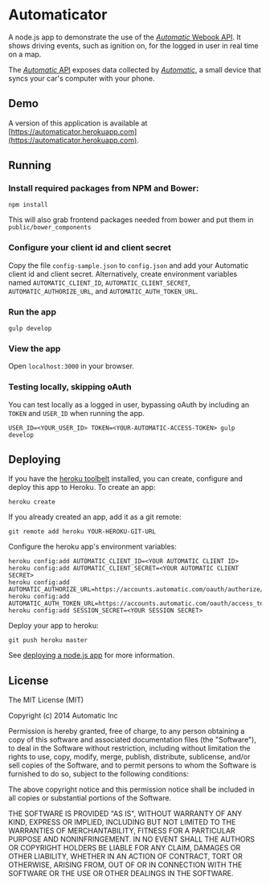 # Automaticator

A node.js app to demonstrate the use of the [_Automatic_ Webook API](http://automatic.com/developer/).  It shows driving events, such as ignition on, for the logged in user in real time on a map.

The [_Automatic_ API](http://automatic.com/developer/) exposes data collected by [_Automatic_](http://automatic.com), a small device that syncs your car's computer with your phone.

## Demo

A version of this application is available at [https://automaticator.herokuapp.com](https://automaticator.herokuapp.com).

## Running

### Install required packages from NPM and Bower:

    npm install

This will also grab frontend packages needed from bower and put them in `public/bower_components`

### Configure your client id and client secret

Copy the file `config-sample.json` to `config.json` and add your Automatic client id and client secret.  Alternatively, create environment variables named `AUTOMATIC_CLIENT_ID`, `AUTOMATIC_CLIENT_SECRET`, `AUTOMATIC_AUTHORIZE_URL`, and `AUTOMATIC_AUTH_TOKEN_URL`.

### Run the app

    gulp develop

### View the app

Open `localhost:3000` in your browser.

### Testing locally, skipping oAuth

You can test locally as a logged in user, bypassing oAuth by including an `TOKEN` and `USER_ID` when running the app.

    USER_ID=<YOUR_USER_ID> TOKEN=<YOUR-AUTOMATIC-ACCESS-TOKEN> gulp develop

## Deploying

If you have the [heroku toolbelt](https://toolbelt.heroku.com/) installed, you can create, configure and deploy this app to Heroku.  To create an app:

    heroku create

If you already created an app, add it as a git remote:

    git remote add heroku YOUR-HEROKU-GIT-URL

Configure the heroku app's environment variables:

    heroku config:add AUTOMATIC_CLIENT_ID=<YOUR AUTOMATIC CLIENT ID>
    heroku config:add AUTOMATIC_CLIENT_SECRET=<YOUR AUTOMATIC CLIENT SECRET>
    heroku config:add AUTOMATIC_AUTHORIZE_URL=https://accounts.automatic.com/oauth/authorize/
    heroku config:add AUTOMATIC_AUTH_TOKEN_URL=https://accounts.automatic.com/oauth/access_token/
    heroku config:add SESSION_SECRET=<YOUR SESSION SECRET>

Deploy your app to heroku:

    git push heroku master

See [deploying a node.js app](https://devcenter.heroku.com/articles/getting-started-with-nodejs#introduction) for more information.

## License

The MIT License (MIT)

Copyright (c) 2014 Automatic Inc

Permission is hereby granted, free of charge, to any person obtaining a copy
of this software and associated documentation files (the "Software"), to deal
in the Software without restriction, including without limitation the rights
to use, copy, modify, merge, publish, distribute, sublicense, and/or sell
copies of the Software, and to permit persons to whom the Software is
furnished to do so, subject to the following conditions:

The above copyright notice and this permission notice shall be included in
all copies or substantial portions of the Software.

THE SOFTWARE IS PROVIDED "AS IS", WITHOUT WARRANTY OF ANY KIND, EXPRESS OR
IMPLIED, INCLUDING BUT NOT LIMITED TO THE WARRANTIES OF MERCHANTABILITY,
FITNESS FOR A PARTICULAR PURPOSE AND NONINFRINGEMENT. IN NO EVENT SHALL THE
AUTHORS OR COPYRIGHT HOLDERS BE LIABLE FOR ANY CLAIM, DAMAGES OR OTHER
LIABILITY, WHETHER IN AN ACTION OF CONTRACT, TORT OR OTHERWISE, ARISING FROM,
OUT OF OR IN CONNECTION WITH THE SOFTWARE OR THE USE OR OTHER DEALINGS IN
THE SOFTWARE.
